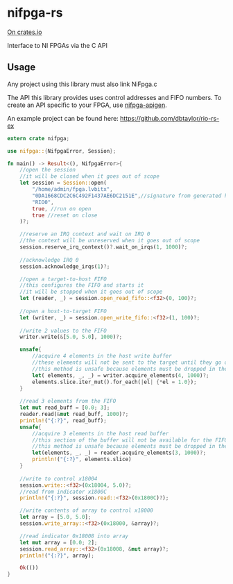nifpga-rs
===

[On crates.io](https://crates.io/crates/nifpga)

Interface to NI FPGAs via the C API

Usage
---

Any project using this library must also link NiFpga.c

The API this library provides uses control addresses and FIFO numbers. To create an API specific to your FPGA, use [nifpga-apigen](https://github.com/dbtaylor/nifpga-apigen).

An example project can be found here: https://github.com/dbtaylor/rio-rs-ex

```rust
extern crate nifpga;

use nifpga::{NifpgaError, Session};

fn main() -> Result<(), NifpgaError>{
    //open the session
    //it will be closed when it goes out of scope
    let session = Session::open(
        "/home/admin/fpga.lvbitx",
        "0DA1668CDC2C6C492F1437AE6DC2151E",//signature from generated header
        "RIO0",
        true, //run on open
        true //reset on close
    )?;

    //reserve an IRQ context and wait on IRQ 0
    //the context will be unreserved when it goes out of scope
    session.reserve_irq_context()?.wait_on_irqs(1, 1000)?;
    
    //acknowledge IRQ 0
    session.acknowledge_irqs(1)?;

    //open a target-to-host FIFO
    //this configures the FIFO and starts it
    //it will be stopped when it goes out of scope
    let (reader, _) = session.open_read_fifo::<f32>(0, 100)?;
    
    //open a host-to-target FIFO
    let (writer, _) = session.open_write_fifo::<f32>(1, 100)?;
    
    //write 2 values to the FIFO
    writer.write(&[5.0, 5.0], 1000)?;

    unsafe{
        //acquire 4 elements in the host write buffer
        //these elements will not be sent to the target until they go out of scope
        //this method is unsafe because elements must be dropped in the order they are acquired
        let( elements, _, _) = writer.acquire_elements(4, 1000)?;
        elements.slice.iter_mut().for_each(|el| {*el = 1.0});
    }
    
    //read 3 elements from the FIFO
    let mut read_buff = [0.0; 3];
    reader.read(&mut read_buff, 1000)?;
    println!("{:?}", read_buff);
    unsafe{
        //acquire 3 elements in the host read buffer
        //this section of the buffer will not be available for the FIFO until these elements are dropped
        //this method is unsafe because elements must be dropped in the order they are acquired
        let(elements, _, _) = reader.acquire_elements(3, 1000)?;
        println!("{:?}", elements.slice)
    }
    
    //write to control x18004
    session.write::<f32>(0x18004, 5.0)?;
    //read from indicator x1800C
    println!("{:?}", session.read::<f32>(0x1800C)?);

    //write contents of array to control x18000
    let array = [5.0, 5.0];
    session.write_array::<f32>(0x18000, &array)?;

    //read indicator 0x18008 into array
    let mut array = [0.0; 2];
    session.read_array::<f32>(0x18008, &mut array)?;
    println!("{:?}", array);

    Ok(())
}
```
